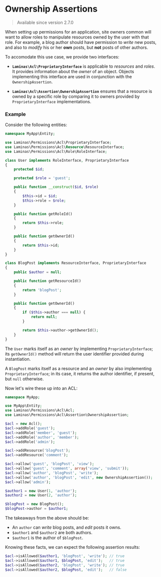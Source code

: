 # Ownership Assertions

> Available since version 2.7.0

When setting up permissions for an application, site owners common will want to
allow roles to manipulate resources owned by the user with that role.  For
example, a blog author should have permission to _write_ new posts, and also to
_modify_ his or her **own** posts, but **not** posts of other authors.

To accomodate this use case, we provide two interfaces:

- **`Laminas\Acl\ProprietaryInterface`** is applicable to _resources_ and _roles_.
  It provides information about the _owner_ of an object. Objects implementing
  this interface are used in conjunction with the `OwnershipAssertion`.

- **`Laminas\Acl\Assertion\OwnershipAssertion`** ensures that a resource is owned
  by a specific role by comparing it to owners provided by
  `ProprietaryInterface` implementations.

### Example

Consider the following entities:

```php
namespace MyApp\Entity;

use Laminas\Permissions\Acl\ProprietaryInterface;
use Laminas\Permissions\Acl\Resource\ResourceInterface;
use Laminas\Permissions\Acl\Role\RoleInterface;

class User implements RoleInterface, ProprietaryInterface
{
    protected $id;

    protected $role = 'guest';

    public function __construct($id, $role)
    {
        $this->id = $id;
        $this->role = $role;
    }

    public function getRoleId()
    {
        return $this->role;
    }

    public function getOwnerId()
    {
        return $this->id;
    }
}

class BlogPost implements ResourceInterface, ProprietaryInterface
{
    public $author = null;

    public function getResourceId()
    {
        return 'blogPost';
    }

    public function getOwnerId()
    {
        if ($this->author === null) {
            return null;
        }

        return $this->author->getOwnerId();
    }
}
```

The `User` marks itself as an _owner_ by implementing `ProprietaryInterface`;
its `getOwnerId()` method will return the user identifier provided during
instantiation.

A `BlogPost` marks itself as a resource and an _owner_ by also implementing
`ProprietaryInterface`; in its case, it returns the author identifier, if
present, but `null` otherwise.

Now let's wire these up into an ACL:

```php
namespace MyApp;

use MyApp\Entity;
use Laminas\Permissions\Acl\Acl;
use Laminas\Permissions\Acl\Assertion\OwnershipAssertion;

$acl = new Acl();
$acl->addRole('guest');
$acl->addRole('member', 'guest');
$acl->addRole('author', 'member');
$acl->addRole('admin');

$acl->addResource('blogPost');
$acl->addResource('comment');

$acl->allow('guest', 'blogPost', 'view');
$acl->allow('guest', 'comment', array('view', 'submit'));
$acl->allow('author', 'blogPost', 'write');
$acl->allow('author', 'blogPost', 'edit', new OwnershipAssertion());
$acl->allow('admin');

$author1 = new User(1, 'author');
$author2 = new User(2, 'author');

$blogPost = new BlogPost();
$blogPost->author = $author1;
```

The takeaways from the above should be:

- An `author` can _write_ blog posts, and _edit_ posts it owns.
- `$author1` and `$author2` are both authors.
- `$author1` is the author of `$blogPost`.

Knowing these facts, we can expect the following assertion results:

```php
$acl->isAllowed($author1, 'blogPost', 'write'); // true
$acl->isAllowed($author1, $blogPost, 'edit');   // true
$acl->isAllowed($author2, 'blogPost', 'write'); // true
$acl->isAllowed($author2, $blogPost, 'edit');   // false
```
